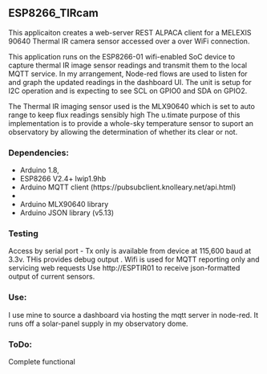 <h2>ESP8266_TIRcam </h2>
<p>This applicaiton creates a web-server REST ALPACA client for a MELEXIS 90640 Thermal IR camera sensor accessed over a over WiFi connection.</p>
<p>This application runs on the ESP8266-01 wifi-enabled SoC device to capture thermal IR image sensor readings and transmit them to the local MQTT service. 
In my arrangement, Node-red flows are used to listen for and graph the updated readings in the dashboard UI. 
The unit is setup for I2C operation and is expecting to see SCL on GPIO0 and SDA on GPIO2. </p>

<p>The Thermal IR imaging sensor used is the MLX90640 which is set to auto range to keep flux readings sensibly high
The u.timate purpose of this implementation is to provide a whole-sky temperature sensor to suport an observatory by allowing the determination of whether its clear or not. </p>

<h3>Dependencies:</h3>
<ul>
<li>Arduino 1.8, </li>
<li>ESP8266 V2.4+ lwip1.9hb </li>
<li>Arduino MQTT client (https://pubsubclient.knolleary.net/api.html)<li>
<li>Arduino MLX90640 library </li>
<li>Arduino JSON library (v5.13) </li></ul>

<h3>Testing</h3>
Access by serial port  - Tx only is available from device at 115,600 baud at 3.3v. THis provides debug output .
Wifi is used for MQTT reporting only and servicing web requests
Use http://ESPTIR01 to receive json-formatted output of current sensors. 

<h3>Use:</h3>
I use mine to source a dashboard via hosting the mqtt server in node-red. It runs off a solar-panel supply in my observatory dome. 

<h3>ToDo:</h3>
Complete functional
